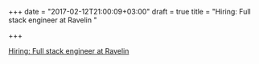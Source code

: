 +++
date = "2017-02-12T21:00:09+03:00"
draft = true
title = "Hiring: Full stack engineer at Ravelin "

+++

<p><a href="https://angel.co/ravelin/jobs/133765-full-stack-engineer-developer-mid-senior">Hiring: Full stack engineer at Ravelin </a></p>
